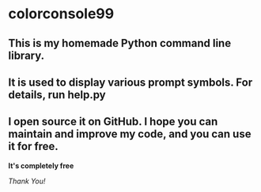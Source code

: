 # colorconsole99
## This is my homemade Python command line library.
## It is used to display various prompt symbols. For details, run help.py
## I open source it on GitHub. I hope you can maintain and improve my code, and you can use it for free.

__It's completely free__

*Thank You!*
